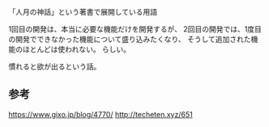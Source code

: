 「人月の神話」という著書で展開している用語

1回目の開発は、本当に必要な機能だけを開発するが、
2回目の開発では、1度目の開発でできなかった機能について盛り込みたくなり、
そうして追加された機能のほとんどは使われない。
らしい。

慣れると欲が出るという話。

## 参考

https://www.gixo.jp/blog/4770/
http://techeten.xyz/651
